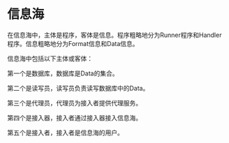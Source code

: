 # 信息海

在信息海中，主体是程序，客体是信息。程序粗略地分为Runner程序和Handler程序。信息粗略地分为Format信息和Data信息。

信息海中包括以下主体或客体：

第一个是数据库，数据库是Data的集合。

第二个是读写员，读写员负责读写数据库中的Data。

第三个是代理员，代理员为接入者提供代理服务。

第四个是接入器，接入者通过接入器接入信息海。

第五个是接入者，接入者是信息海的用户。
